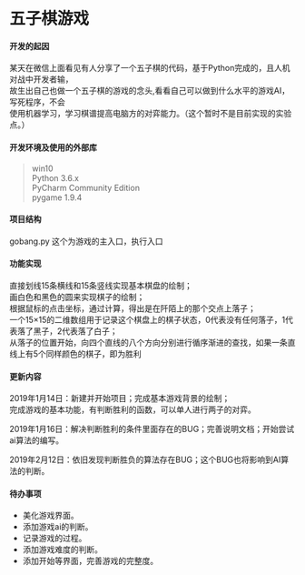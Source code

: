 

# 五子棋游戏

#### 开发的起因
某天在微信上面看见有人分享了一个五子棋的代码，基于Python完成的，且人机对战中开发者输，<br>
故生出自己也做一个五子棋的游戏的念头,看看自己可以做到什么水平的游戏AI，写死程序，不会<br>
使用机器学习，学习棋谱提高电脑方的对弈能力。（这个暂时不是目前实现的实验点。）

#### 开发环境及使用的外部库
> win10<br>
> Python 3.6.x<br>
> PyCharm Community Edition <br>
> pygame 1.9.4

#### 项目结构
gobang.py 这个为游戏的主入口，执行入口

#### 功能实现
直接划线15条横线和15条竖线实现基本棋盘的绘制；<br>
画白色和黑色的圆来实现棋子的绘制；<br>
根据鼠标的点击坐标，通过计算，得出是在阡陌上的那个交点上落子；<br>
一个15×15的二维数组用于记录这个棋盘上的棋子状态，0代表没有任何落子，1代表落了黑子，2代表落了白子；<br>
从落子的位置开始，向四个直线的八个方向分别进行循序渐进的查找，如果一条直线上有5个同样颜色的棋子，即为胜利<br>


#### 更新内容
2019年1月14日：新建并开始项目；完成基本游戏背景的绘制；<br>
完成游戏的基本功能，有判断胜利的函数，可以单人进行两子的对弈。

2019年1月16日：解决判断胜利的条件里面存在的BUG；完善说明文档；开始尝试ai算法的编写。

2019年2月12日：依旧发现判断胜负的算法存在BUG；这个BUG也将影响到AI算法的判断。

#### 待办事项
- 美化游戏界面。
- 添加游戏ai的判断。
- 记录游戏的过程。
- 添加游戏难度的判断。
- 添加开始等界面，完善游戏的完整度。